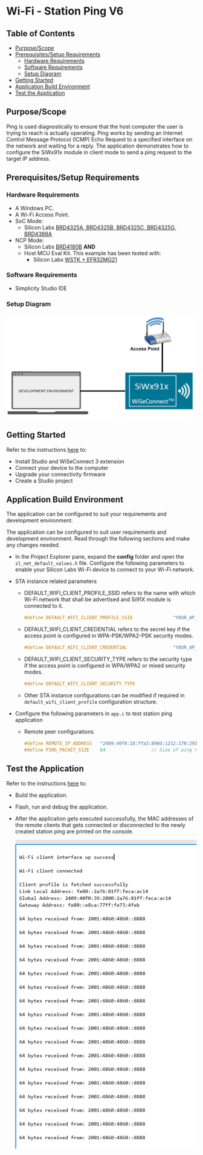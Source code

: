 # Wi-Fi - Station Ping V6

## Table of Contents

- [Purpose/Scope](#purposescope)
- [Prerequisites/Setup Requirements](#prerequisitessetup-requirements)
  - [Hardware Requirements](#hardware-requirements)
  - [Software Requirements](#software-requirements)
  - [Setup Diagram](#setup-diagram)
- [Getting Started](#getting-started)
- [Application Build Environment](#application-build-environment)
- [Test the Application](#test-the-application)

## Purpose/Scope

Ping is used diagnostically to ensure that the host computer the user is trying to reach is actually operating. Ping works by sending an Internet Control Message Protocol (ICMP) Echo Request to a specified interface on the network and waiting for a reply. The application demonstrates how to configure the SiWx91x module in client mode to send a ping request to the target IP address.

## Prerequisites/Setup Requirements

### Hardware Requirements

- A Windows PC.
- A Wi-Fi Access Point.
- SoC Mode:
  - Silicon Labs [BRD4325A, BRD4325B, BRD4325C, BRD4325G, BRD4388A](https://www.silabs.com/)
- NCP Mode:
  - Silicon Labs [BRD4180B](https://www.silabs.com/) **AND**
  - Host MCU Eval Kit. This example has been tested with:
    - Silicon Labs [WSTK + EFR32MG21](https://www.silabs.com/development-tools/wireless/efr32xg21-bluetooth-starter-kit)

### Software Requirements

- Simplicity Studio IDE

### Setup Diagram

  ![Figure: Setup Diagram SoC and NCP Mode for Station Ping Example](resources/readme/stationpingsetupsoc_ncp.png)

## Getting Started

Refer to the instructions [here](https://docs.silabs.com/wiseconnect/latest/wiseconnect-getting-started/) to:

- Install Studio and WiSeConnect 3 extension
- Connect your device to the computer
- Upgrade your connectivity firmware
- Create a Studio project

## Application Build Environment

The application can be configured to suit your requirements and development environment.

The application can be configured to suit user requirements and development environment. Read through the following sections and make any changes needed.

- In the Project Explorer pane, expand the **config** folder and open the ``sl_net_default_values.h`` file. Configure the following parameters to enable your Silicon Labs Wi-Fi device to connect to your Wi-Fi network.

- STA instance related parameters

  - DEFAULT_WIFI_CLIENT_PROFILE_SSID refers to the name with which Wi-Fi network that shall be advertised and Si91X module is connected to it.
  
       ```c
       #define DEFAULT_WIFI_CLIENT_PROFILE_SSID               "YOUR_AP_SSID"      
       ```

  - DEFAULT_WIFI_CLIENT_CREDENTIAL refers to the secret key if the access point is configured in WPA-PSK/WPA2-PSK security modes.

       ```c
       #define DEFAULT_WIFI_CLIENT_CREDENTIAL                 "YOUR_AP_PASSPHRASE" 
       ```

  - DEFAULT_WIFI_CLIENT_SECURITY_TYPE refers to the security type if the access point is configured in WPA/WPA2 or mixed security modes.
 
     ```c
     #define DEFAULT_WIFI_CLIENT_SECURITY_TYPE                            SL_WIFI_WPA2 
     ```
  
  - Other STA instance configurations can be modified if required in `default_wifi_client_profile` configuration structure.

- Configure the following parameters in ``app.c`` to test station ping application

  - Remote peer configurations

      ```c
      #define REMOTE_IP_ADDRESS   "2409:40f0:18:ffa3:890d:1212:170:293e"    // Remote/Target Ipv6 address to ping
      #define PING_PACKET_SIZE    64                 // Size of ping request packet
      ```

## Test the Application

Refer to the instructions [here](https://docs.silabs.com/wiseconnect/latest/wiseconnect-getting-started/) to:

- Build the application.
- Flash, run and debug the application.
- After the application gets executed successfully, the MAC addresses of the remote clients that gets connected or disconnected to the newly created station ping are printed on the console.

  ![Station_Ping_Output](resources/readme/station_ping_output.png)
